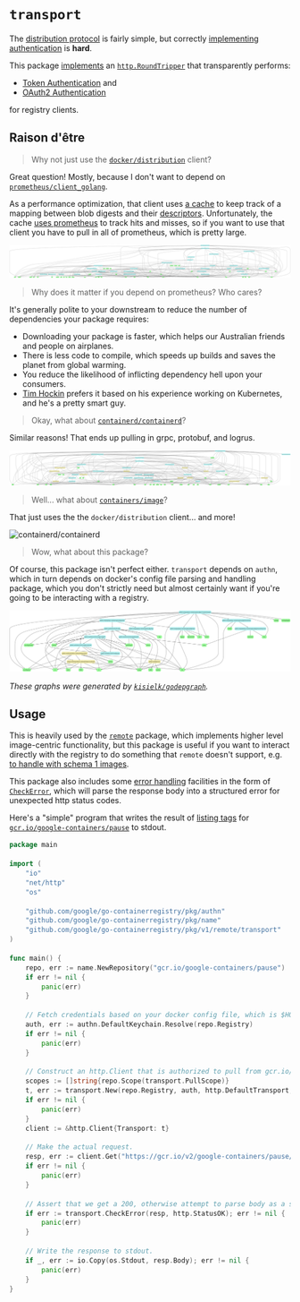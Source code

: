 # `transport`

The [distribution protocol](https://github.com/opencontainers/distribution-spec) is fairly simple, but correctly [implementing authentication](../../../authn/README.md) is **hard**.

This package [implements](https://godoc.org/github.com/google/go-containerregistry/pkg/v1/remote/transport#New) an [`http.RoundTripper`](https://godoc.org/net/http#RoundTripper)
that transparently performs:
* [Token
Authentication](https://docs.docker.com/registry/spec/auth/token/) and
* [OAuth2
Authentication](https://docs.docker.com/registry/spec/auth/oauth/)

for registry clients.

## Raison d'être

> Why not just use the [`docker/distribution`](https://godoc.org/github.com/docker/distribution/registry/client/auth) client?

Great question! Mostly, because I don't want to depend on [`prometheus/client_golang`](https://github.com/prometheus/client_golang).

As a performance optimization, that client uses [a cache](https://github.com/docker/distribution/blob/a8371794149d1d95f1e846744b05c87f2f825e5a/registry/client/repository.go#L173) to keep track of a mapping between blob digests and their [descriptors](https://github.com/docker/distribution/blob/a8371794149d1d95f1e846744b05c87f2f825e5a/blobs.go#L57-L86). Unfortunately, the cache [uses prometheus](https://github.com/docker/distribution/blob/a8371794149d1d95f1e846744b05c87f2f825e5a/registry/storage/cache/cachedblobdescriptorstore.go#L44) to track hits and misses, so if you want to use that client you have to pull in all of prometheus, which is pretty large.

![docker/distribution](../../../../images/docker.dot.svg)

> Why does it matter if you depend on prometheus? Who cares?

It's generally polite to your downstream to reduce the number of dependencies your package requires:

* Downloading your package is faster, which helps our Australian friends and people on airplanes.
* There is less code to compile, which speeds up builds and saves the planet from global warming.
* You reduce the likelihood of inflicting dependency hell upon your consumers.
* [Tim Hockin](https://twitter.com/thockin/status/958606077456654336) prefers it based on his experience working on Kubernetes, and he's a pretty smart guy.

> Okay, what about [`containerd/containerd`](https://godoc.org/github.com/containerd/containerd/remotes/docker)?

Similar reasons! That ends up pulling in grpc, protobuf, and logrus.

![containerd/containerd](../../../../images/containerd.dot.svg)

> Well... what about [`containers/image`](https://godoc.org/github.com/containers/image/docker)?

That just uses the the `docker/distribution` client... and more!

![containerd/containerd](../../../../images/containers.dot.svg)

> Wow, what about this package?

Of course, this package isn't perfect either. `transport` depends on `authn`,
which in turn depends on docker's config file parsing and handling package,
which you don't strictly need but almost certainly want if you're going to be
interacting with a registry.

![google/go-containerregistry](../../../../images/ggcr.dot.svg)

*These graphs were generated by
[`kisielk/godepgraph`](https://github.com/kisielk/godepgraph).*

## Usage

This is heavily used by the
[`remote`](https://godoc.org/github.com/google/go-containerregistry/pkg/v1/remote)
package, which implements higher level image-centric functionality, but this
package is useful if you want to interact directly with the registry to do
something that `remote` doesn't support, e.g. [to handle with schema 1
images](https://github.com/google/go-containerregistry/pull/509).

This package also includes some [error
handling](https://github.com/opencontainers/distribution-spec/blob/60be706c34ee7805bdd1d3d11affec53b0dfb8fb/spec.md#errors)
facilities in the form of
[`CheckError`](https://godoc.org/github.com/google/go-containerregistry/pkg/v1/remote/transport#CheckError),
which will parse the response body into a structured error for unexpected http
status codes.

Here's a "simple" program that writes the result of
[listing tags](https://github.com/opencontainers/distribution-spec/blob/60be706c34ee7805bdd1d3d11affec53b0dfb8fb/spec.md#tags)
for [`gcr.io/google-containers/pause`](https://gcr.io/google-containers/pause)
to stdout.

```go
package main

import (
	"io"
	"net/http"
	"os"

	"github.com/google/go-containerregistry/pkg/authn"
	"github.com/google/go-containerregistry/pkg/name"
	"github.com/google/go-containerregistry/pkg/v1/remote/transport"
)

func main() {
	repo, err := name.NewRepository("gcr.io/google-containers/pause")
	if err != nil {
		panic(err)
	}

	// Fetch credentials based on your docker config file, which is $HOME/.docker/config.json or $DOCKER_CONFIG.
	auth, err := authn.DefaultKeychain.Resolve(repo.Registry)
	if err != nil {
		panic(err)
	}

	// Construct an http.Client that is authorized to pull from gcr.io/google-containers/pause.
	scopes := []string{repo.Scope(transport.PullScope)}
	t, err := transport.New(repo.Registry, auth, http.DefaultTransport, scopes)
	if err != nil {
		panic(err)
	}
	client := &http.Client{Transport: t}

	// Make the actual request.
	resp, err := client.Get("https://gcr.io/v2/google-containers/pause/tags/list")
	if err != nil {
		panic(err)
	}

	// Assert that we get a 200, otherwise attempt to parse body as a structured error.
	if err := transport.CheckError(resp, http.StatusOK); err != nil {
		panic(err)
	}

	// Write the response to stdout.
	if _, err := io.Copy(os.Stdout, resp.Body); err != nil {
		panic(err)
	}
}
```
